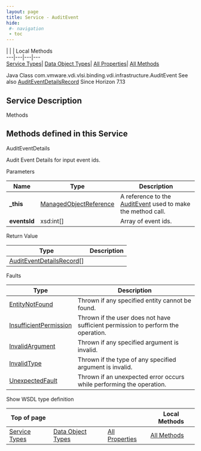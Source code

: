 ```yaml
---
layout: page
title: Service - AuditEvent
hide:
 #- navigation
 - toc
---
```


  
| | | Local Methods  
---|---|---|---  
[Service Types](index-mo_types.md)| [Data Object Types](index-do_types.md)| [All Properties](index-properties.md)| [All Methods](index-methods.md)  
  



Java Class
    com.vmware.vdi.vlsi.binding.vdi.infrastructure.AuditEvent
See also
     [AuditEventDetailsRecord](vdi.infrastructure.AuditEvent.AuditEventDetailsRecord.md)
Since 
    Horizon 7.13

  


## Service Description

Methods

Methods defined in this Service   
---  
AuditEventDetails  
  



Audit Event Details for input event ids. 

Parameters 

Name| Type| Description  
---|---|---  
**_this**| [ManagedObjectReference](vmodl.ManagedObjectReference.md)|  A reference to the [AuditEvent](vdi.infrastructure.AuditEvent.md) used to make the method call.   
**eventsId**|  xsd:int[]|  Array of event ids.   
  
  


Return Value 

Type |  Description   
---|---  
[AuditEventDetailsRecord[]](vdi.infrastructure.AuditEvent.AuditEventDetailsRecord.md)|   
  


Faults 

Type |  Description   
---|---  
[EntityNotFound](vdi.fault.EntityNotFound.md)| Thrown if any specified entity cannot be found.  
[InsufficientPermission](vdi.fault.InsufficientPermission.md)| Thrown if the user does not have sufficient permission to perform the operation.  
[InvalidArgument](vdi.fault.InvalidArgument.md)| Thrown if any specified argument is invalid.  
[InvalidType](vdi.fault.InvalidType.md)| Thrown if the type of any specified argument is invalid.  
[UnexpectedFault](vdi.fault.UnexpectedFault.md)| Thrown if an unexpected error occurs while performing the operation.  
  
Show WSDL type definition

  
  
  
  
Top of page| | | Local Methods  
---|---|---|---  
[Service Types](index-mo_types.md)| [Data Object Types](index-do_types.md)| [All Properties](index-properties.md)| [All Methods](index-methods.md)  
  
  

